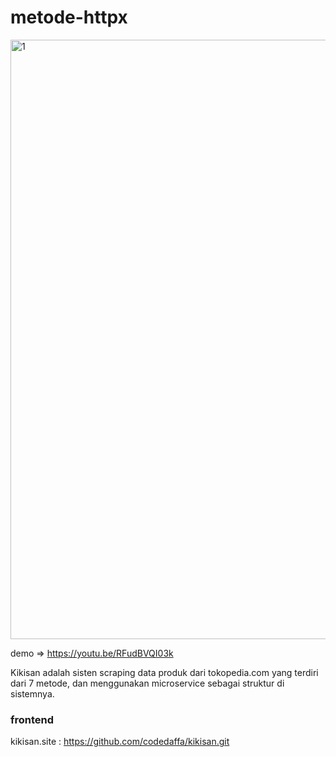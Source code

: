 # metode-httpx

<img width="959" alt="1" src="https://github.com/codedaffa/metode-httpx/assets/154736760/6ca537fe-4b13-4ad9-95d2-0cc7cc4bb791">

demo => https://youtu.be/RFudBVQI03k

Kikisan adalah sisten scraping data produk dari tokopedia.com yang terdiri dari 7 metode, dan menggunakan microservice sebagai struktur di sistemnya.

### frontend
kikisan.site :  https://github.com/codedaffa/kikisan.git
